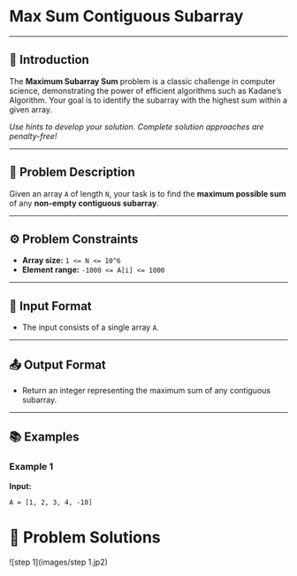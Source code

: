 # Max Sum Contiguous Subarray

---

## 🚀 Introduction

The **Maximum Subarray Sum** problem is a classic challenge in computer science, demonstrating the power of efficient algorithms such as Kadane’s Algorithm. Your goal is to identify the subarray with the highest sum within a given array.

*Use hints to develop your solution. Complete solution approaches are penalty-free!*

---

## 📝 Problem Description

Given an array `A` of length `N`, your task is to find the **maximum possible sum** of any **non-empty contiguous subarray**.

---

## ⚙️ Problem Constraints

- **Array size:** `1 <= N <= 10^6`
- **Element range:** `-1000 <= A[i] <= 1000`

---

## 📝 Input Format

- The input consists of a single array `A`.

---

## 📤 Output Format

- Return an integer representing the maximum sum of any contiguous subarray.

---

## 📚 Examples

### Example 1
**Input:**
```plaintext
A = [1, 2, 3, 4, -10]
```
# 📝 Problem Solutions
![step 1](images/step 1.jp2)



